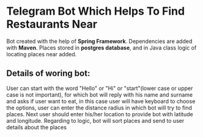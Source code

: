 # Telegram Bot Which Helps To Find Restaurants Near

Bot created with the help of **Spring Framework**. Dependencies are added
with **Maven**. Places stored in **postgres database**, and in Java class
logic of locating places near added. 

## Details of woring bot:

User can start with the word "Hello" or "Hi" or "start"(lower case or upper case is not important), for which
bot will reply with his name and surname and asks if user want to eat,
in this case user will have keyboard to choose the options, user can
enter the distance radius in which bot will try to find places.
Next user should enter his/her location to provide bot with latitude
and longitude. Regarding to logic, bot will sort places and send to user
details about the places

